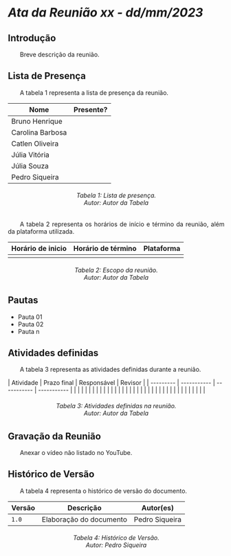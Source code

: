 # ***Ata da Reunião xx - dd/mm/2023***

## **Introdução**
<p align="justify">
&emsp;&emsp;Breve descrição da reunião.
</p>

## **Lista de Presença**
<p align="justify">
&emsp;&emsp;A tabela 1 representa a lista de presença da reunião.
</p>

| Nome | Presente? |
|---------------|----|
|Bruno Henrique| |
|Carolina Barbosa| |
|Catlen Oliveira| | 
|Júlia Vitória| |
|Júlia Souza| |
|Pedro Siqueira| |
<h6 align = "center"> Tabela 1: Lista de presença.
<br> Autor: Autor da Tabela </h6>

<p align="justify">
&emsp;&emsp;A tabela 2 representa os horários de início e término da reunião, além da plataforma utilizada.
</p>

| Horário de inicio | Horário de término | Plataforma |
|--------------|-----------|---------|
||||
<h6 align = "center"> Tabela 2: Escopo da reunião.
<br> Autor: Autor da Tabela </h6>

## **Pautas**
<ul>
<li>Pauta 01</li>
<li>Pauta 02</li>
<li>Pauta n</li>
</ul>

## **Atividades definidas**
<p align="justify">
&emsp;&emsp;A tabela 3 representa as atividades definidas durante a reunião.
</p>
| Atividade | Prazo final | Responsável | Revisor |
| --------- | ----------- | ----------- | ----------- |
| | | | 
| | | | 
| | | |
| | | |
| | | |
| | | |
| | | |
| | | |
| | | | 
<h6 align = "center"> Tabela 3: Atividades definidas na reunião.
<br> Autor: Autor da Tabela </h6>

## **Gravação da Reunião**

<p align="justify">
&emsp;&emsp;Anexar o vídeo não listado no YouTube.
</p>

## **Histórico de Versão**
<p align="justify">
&emsp;&emsp;A tabela 4 representa o histórico de versão do documento.
</p>

| Versão | Descrição | Autor(es) | 
| ------ | --------- | --------- |
| `1.0`  | Elaboração do documento | Pedro Siqueira |  
<h6 align = "center"> Tabela 4: Histórico de Versão.
<br> Autor: Pedro Siqueira </h6>